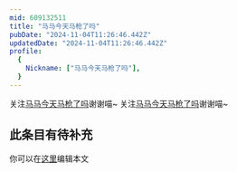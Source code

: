 ```yaml
---
mid: 609132511
title: "马马今天马枪了吗"
pubDate: "2024-11-04T11:26:46.442Z"
updatedDate: "2024-11-04T11:26:46.442Z"
profile:
  {
    Nickname: ["马马今天马枪了吗"],
  }
---
```


关注[马马今天马枪了吗](https://space.bilibili.com/609132511)谢谢喵~ 关注[马马今天马枪了吗](https://space.bilibili.com/609132511)谢谢喵~

## 此条目有待补充
你可以在[这里](https://github.com/Yuhanawa/VTuber.ICU/edit/master/src/content/v/马马今天马枪了吗/index.md)编辑本文
